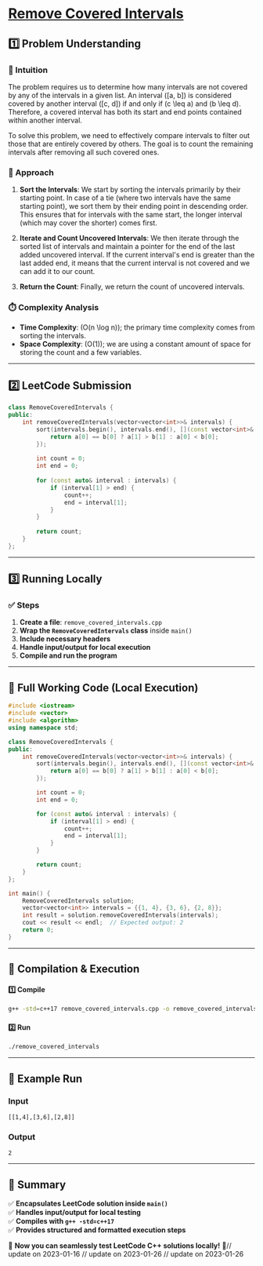 # **[Remove Covered Intervals](https://leetcode.com/problems/remove-covered-intervals/description/)**  

## **1️⃣ Problem Understanding**  
### **📌 Intuition**  
The problem requires us to determine how many intervals are not covered by any of the intervals in a given list. An interval \([a, b]\) is considered covered by another interval \([c, d]\) if and only if \(c \leq a\) and \(b \leq d\). Therefore, a covered interval has both its start and end points contained within another interval. 

To solve this problem, we need to effectively compare intervals to filter out those that are entirely covered by others. The goal is to count the remaining intervals after removing all such covered ones.

### **🚀 Approach**  
1. **Sort the Intervals**: We start by sorting the intervals primarily by their starting point. In case of a tie (where two intervals have the same starting point), we sort them by their ending point in descending order. This ensures that for intervals with the same start, the longer interval (which may cover the shorter) comes first.
  
2. **Iterate and Count Uncovered Intervals**: We then iterate through the sorted list of intervals and maintain a pointer for the end of the last added uncovered interval. If the current interval's end is greater than the last added end, it means that the current interval is not covered and we can add it to our count.

3. **Return the Count**: Finally, we return the count of uncovered intervals.

### **⏱️ Complexity Analysis**  
- **Time Complexity**: \(O(n \log n)\); the primary time complexity comes from sorting the intervals.
- **Space Complexity**: \(O(1)\); we are using a constant amount of space for storing the count and a few variables.

---  

## **2️⃣ LeetCode Submission**  
```cpp
class RemoveCoveredIntervals {
public:
    int removeCoveredIntervals(vector<vector<int>>& intervals) {
        sort(intervals.begin(), intervals.end(), [](const vector<int>& a, const vector<int>& b) {
            return a[0] == b[0] ? a[1] > b[1] : a[0] < b[0];
        });
        
        int count = 0;
        int end = 0;
        
        for (const auto& interval : intervals) {
            if (interval[1] > end) {
                count++;
                end = interval[1];
            }
        }
        
        return count;
    }
};
```  

---  

## **3️⃣ Running Locally**  
### **✅ Steps**  
1. **Create a file**: `remove_covered_intervals.cpp`  
2. **Wrap the `RemoveCoveredIntervals` class** inside `main()`  
3. **Include necessary headers**  
4. **Handle input/output for local execution**  
5. **Compile and run the program**  

---  

## **📝 Full Working Code (Local Execution)**  
```cpp
#include <iostream>
#include <vector>
#include <algorithm>
using namespace std;

class RemoveCoveredIntervals {
public:
    int removeCoveredIntervals(vector<vector<int>>& intervals) {
        sort(intervals.begin(), intervals.end(), [](const vector<int>& a, const vector<int>& b) {
            return a[0] == b[0] ? a[1] > b[1] : a[0] < b[0];
        });

        int count = 0;
        int end = 0;

        for (const auto& interval : intervals) {
            if (interval[1] > end) {
                count++;
                end = interval[1];
            }
        }

        return count;
    }
};

int main() {
    RemoveCoveredIntervals solution;
    vector<vector<int>> intervals = {{1, 4}, {3, 6}, {2, 8}};
    int result = solution.removeCoveredIntervals(intervals);
    cout << result << endl;  // Expected output: 2
    return 0;
}
```  

---  

## **🔧 Compilation & Execution**  
#### **1️⃣ Compile**  
```bash
g++ -std=c++17 remove_covered_intervals.cpp -o remove_covered_intervals
```  

#### **2️⃣ Run**  
```bash
./remove_covered_intervals
```  

---  

## **🎯 Example Run**  
### **Input**  
```
[[1,4],[3,6],[2,8]]
```  
### **Output**  
```
2
```  

---  

## **📌 Summary**  
✅ **Encapsulates LeetCode solution inside `main()`**  
✅ **Handles input/output for local testing**  
✅ **Compiles with `g++ -std=c++17`**  
✅ **Provides structured and formatted execution steps**  

🚀 **Now you can seamlessly test LeetCode C++ solutions locally!** 🚀// update on 2023-01-16
// update on 2023-01-26
// update on 2023-01-26
